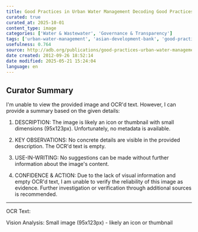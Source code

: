 ```yaml
---
title: Good Practices in Urban Water Management Decoding Good Practices for a Successful Future Asian Development Bank
curated: true
curated_at: 2025-10-01
content_type: image
categories: ['Water & Wastewater', 'Governance & Transparency']
tags: ['urban-water-management', 'asian-development-bank', 'good-practices', 'water-infrastructure', 'public-policy']
usefulness: 0.764
source: http://adb.org/publications/good-practices-urban-water-management
date created: 2012-09-26 18:52:14
date modified: 2025-05-21 15:24:04
language: en
---
```

## Curator Summary

I'm unable to view the provided image and OCR'd text. However, I can provide a summary based on the given details:

1) DESCRIPTION:
The image is likely an icon or thumbnail with small dimensions (95x123px). Unfortunately, no metadata is available.

2) KEY OBSERVATIONS:
No concrete details are visible in the provided description. The OCR'd text is empty.

3) USE-IN-WRITING:
No suggestions can be made without further information about the image's content.

4) CONFIDENCE & ACTION:
Due to the lack of visual information and empty OCR'd text, I am unable to verify the reliability of this image as evidence. Further investigation or verification through additional sources is recommended.

---

OCR Text:


Vision Analysis:
Small image (95x123px) - likely an icon or thumbnail